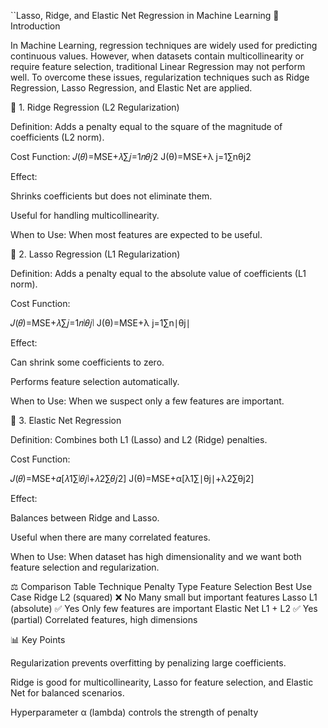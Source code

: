 ``Lasso, Ridge, and Elastic Net Regression in Machine Learning
📌 Introduction

In Machine Learning, regression techniques are widely used for predicting continuous values. However, when datasets contain multicollinearity or require feature selection, traditional Linear Regression may not perform well.
To overcome these issues, regularization techniques such as Ridge Regression, Lasso Regression, and Elastic Net are applied.

🔹 1. Ridge Regression (L2 Regularization)

Definition: Adds a penalty equal to the square of the magnitude of coefficients (L2 norm).

Cost Function:
𝐽(𝜃)=MSE+𝜆∑𝑗=1𝑛𝜃𝑗2
J(θ)=MSE+λ
j=1∑nθj2
	​


Effect:

Shrinks coefficients but does not eliminate them.

Useful for handling multicollinearity.

When to Use: When most features are expected to be useful.

🔹 2. Lasso Regression (L1 Regularization)

Definition: Adds a penalty equal to the absolute value of coefficients (L1 norm).

Cost Function:

𝐽(𝜃)=MSE+𝜆∑𝑗=1𝑛∣𝜃𝑗∣
J(θ)=MSE+λ
j=1∑n​∣θj∣

Effect:

Can shrink some coefficients to zero.

Performs feature selection automatically.

When to Use: When we suspect only a few features are important.

🔹 3. Elastic Net Regression

Definition: Combines both L1 (Lasso) and L2 (Ridge) penalties.

Cost Function:

𝐽(𝜃)=MSE+𝛼[𝜆1∑∣𝜃𝑗∣+𝜆2∑𝜃𝑗2]
J(θ)=MSE+α[λ1∑∣θj∣+λ2∑θj2]

Effect:

Balances between Ridge and Lasso.

Useful when there are many correlated features.

When to Use: When dataset has high dimensionality and we want both feature selection and regularization.

⚖️ Comparison Table
Technique	Penalty Type	Feature Selection	Best Use Case
Ridge	L2 (squared)	❌ No	Many small but important features
Lasso	L1 (absolute)	✅ Yes	Only few features are important
Elastic Net	L1 + L2	✅ Yes (partial)	Correlated features, high dimensions

📊 Key Points

Regularization prevents overfitting by penalizing large coefficients.

Ridge is good for multicollinearity, Lasso for feature selection, and Elastic Net for balanced scenarios.

Hyperparameter α (lambda) controls the strength of penalty
